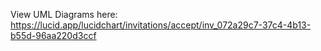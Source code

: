 View UML Diagrams here:
https://lucid.app/lucidchart/invitations/accept/inv_072a29c7-37c4-4b13-b55d-96aa220d3ccf
